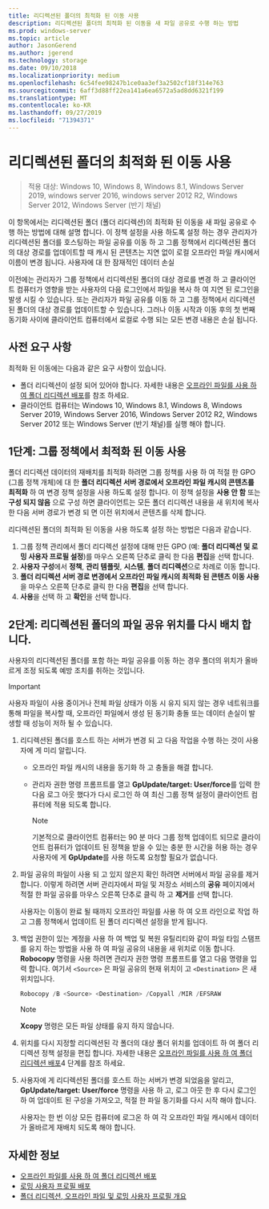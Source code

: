 ```yaml
---
title: 리디렉션된 폴더의 최적화 된 이동 사용
description: 리디렉션된 폴더의 최적화 된 이동을 새 파일 공유로 수행 하는 방법
ms.prod: windows-server
ms.topic: article
author: JasonGerend
ms.author: jgerend
ms.technology: storage
ms.date: 09/10/2018
ms.localizationpriority: medium
ms.openlocfilehash: 6c54fee98247b1ce0aa3ef3a2502cf18f314e763
ms.sourcegitcommit: 6aff3d88ff22ea141a6ea6572a5ad8dd6321f199
ms.translationtype: MT
ms.contentlocale: ko-KR
ms.lasthandoff: 09/27/2019
ms.locfileid: "71394371"
---
```

# <a name="enable-optimized-moves-of-redirected-folders"></a>리디렉션된 폴더의 최적화 된 이동 사용

>적용 대상: Windows 10, Windows 8, Windows 8.1, Windows Server 2019, windows server 2016, windows server 2012 R2, Windows Server 2012, Windows Server (반기 채널)

이 항목에서는 리디렉션된 폴더 (폴더 리디렉션)의 최적화 된 이동을 새 파일 공유로 수행 하는 방법에 대해 설명 합니다. 이 정책 설정을 사용 하도록 설정 하는 경우 관리자가 리디렉션된 폴더를 호스팅하는 파일 공유를 이동 하 고 그룹 정책에서 리디렉션된 폴더의 대상 경로를 업데이트할 때 캐시 된 콘텐츠는 지연 없이 로컬 오프라인 파일 캐시에서 이름이 변경 됩니다. 사용자에 대 한 잠재적인 데이터 손실

이전에는 관리자가 그룹 정책에서 리디렉션된 폴더의 대상 경로를 변경 하 고 클라이언트 컴퓨터가 영향을 받는 사용자의 다음 로그인에서 파일을 복사 하 여 지연 된 로그인을 발생 시킬 수 있습니다. 또는 관리자가 파일 공유를 이동 하 고 그룹 정책에서 리디렉션된 폴더의 대상 경로를 업데이트할 수 있습니다. 그러나 이동 시작과 이동 후의 첫 번째 동기화 사이에 클라이언트 컴퓨터에서 로컬로 수행 되는 모든 변경 내용은 손실 됩니다.

## <a name="prerequisites"></a>사전 요구 사항

최적화 된 이동에는 다음과 같은 요구 사항이 있습니다.

- 폴더 리디렉션이 설정 되어 있어야 합니다. 자세한 내용은 [오프라인 파일를 사용 하 여 폴더 리디렉션 배포](deploy-folder-redirection.md)를 참조 하세요.
- 클라이언트 컴퓨터는 Windows 10, Windows 8.1, Windows 8, Windows Server 2019, Windows Server 2016, Windows Server 2012 R2, Windows Server 2012 또는 Windows Server (반기 채널)를 실행 해야 합니다.

## <a name="step-1-enable-optimized-move-in-group-policy"></a>1단계: 그룹 정책에서 최적화 된 이동 사용

폴더 리디렉션 데이터의 재배치를 최적화 하려면 그룹 정책를 사용 하 여 적절 한 GPO (그룹 정책 개체)에 대 한 **폴더 리디렉션 서버 경로에서 오프라인 파일 캐시의 콘텐츠를 최적화** 하 여 변경 정책 설정을 사용 하도록 설정 합니다. 이 정책 설정을 **사용 안 함** 또는 **구성 되지 않음** 으로 구성 하면 클라이언트는 모든 폴더 리디렉션 내용을 새 위치에 복사한 다음 서버 경로가 변경 되 면 이전 위치에서 콘텐츠를 삭제 합니다.

리디렉션된 폴더의 최적화 된 이동을 사용 하도록 설정 하는 방법은 다음과 같습니다.

1. 그룹 정책 관리에서 폴더 리디렉션 설정에 대해 만든 GPO (예: **폴더 리디렉션 및 로밍 사용자 프로필 설정**)를 마우스 오른쪽 단추로 클릭 한 다음 **편집**을 선택 합니다.
2. **사용자 구성**에서 **정책**, **관리 템플릿**, **시스템**, **폴더 리디렉션**으로 차례로 이동 합니다.
3. **폴더 리디렉션 서버 경로 변경에서 오프라인 파일 캐시의 최적화 된 콘텐츠 이동 사용**을 마우스 오른쪽 단추로 클릭 한 다음 **편집**을 선택 합니다.
4. **사용**을 선택 하 고 **확인**을 선택 합니다.

## <a name="step-2-relocate-the-file-share-for-redirected-folders"></a>2단계: 리디렉션된 폴더의 파일 공유 위치를 다시 배치 합니다.

사용자의 리디렉션된 폴더를 포함 하는 파일 공유를 이동 하는 경우 폴더의 위치가 올바르게 조정 되도록 예방 조치를 취하는 것입니다.

>[!IMPORTANT]
>사용자 파일이 사용 중이거나 전체 파일 상태가 이동 시 유지 되지 않는 경우 네트워크를 통해 파일을 복사할 때, 오프라인 파일에서 생성 된 동기화 충돌 또는 데이터 손실이 발생할 때 성능이 저하 될 수 있습니다.

1. 리디렉션된 폴더를 호스트 하는 서버가 변경 되 고 다음 작업을 수행 하는 것이 사용자에 게 미리 알립니다.

      - 오프라인 파일 캐시의 내용을 동기화 하 고 충돌을 해결 합니다.
      - 관리자 권한 명령 프롬프트를 열고 **GpUpdate/target: User/force**를 입력 한 다음 로그 아웃 했다가 다시 로그인 하 여 최신 그룹 정책 설정이 클라이언트 컴퓨터에 적용 되도록 합니다.

        >[!NOTE]
        >기본적으로 클라이언트 컴퓨터는 90 분 마다 그룹 정책 업데이트 되므로 클라이언트 컴퓨터가 업데이트 된 정책을 받을 수 있는 충분 한 시간을 허용 하는 경우 사용자에 게 **GpUpdate**를 사용 하도록 요청할 필요가 없습니다.
2. 파일 공유의 파일이 사용 되 고 있지 않은지 확인 하려면 서버에서 파일 공유를 제거 합니다. 이렇게 하려면 서버 관리자에서 파일 및 저장소 서비스의 **공유** 페이지에서 적절 한 파일 공유를 마우스 오른쪽 단추로 클릭 하 고 **제거**를 선택 합니다.

    사용자는 이동이 완료 될 때까지 오프라인 파일를 사용 하 여 오프 라인으로 작업 하 고 그룹 정책에서 업데이트 된 폴더 리디렉션 설정을 받게 됩니다.

3. 백업 권한이 있는 계정을 사용 하 여 백업 및 복원 유틸리티와 같이 파일 타임 스탬프를 유지 하는 방법을 사용 하 여 파일 공유의 내용을 새 위치로 이동 합니다. **Robocopy** 명령을 사용 하려면 관리자 권한 명령 프롬프트를 열고 다음 명령을 입력 합니다. 여기서 ```<Source>``` 은 파일 공유의 현재 위치이 고 ```<Destination>``` 은 새 위치입니다.

    ```PowerShell
    Robocopy /B <Source> <Destination> /Copyall /MIR /EFSRAW
    ```

    >[!NOTE]
    >**Xcopy** 명령은 모든 파일 상태를 유지 하지 않습니다.
4. 위치를 다시 지정할 리디렉션된 각 폴더의 대상 폴더 위치를 업데이트 하 여 폴더 리디렉션 정책 설정을 편집 합니다. 자세한 내용은 [오프라인 파일를 사용 하 여 폴더 리디렉션 배포](deploy-folder-redirection.md)4 단계를 참조 하세요.
5. 사용자에 게 리디렉션된 폴더를 호스트 하는 서버가 변경 되었음을 알리고, **GpUpdate/target: User/force** 명령을 사용 하 고, 로그 아웃 한 후 다시 로그인 하 여 업데이트 된 구성을 가져오고, 적절 한 파일 동기화를 다시 시작 해야 합니다.

    사용자는 한 번 이상 모든 컴퓨터에 로그온 하 여 각 오프라인 파일 캐시에서 데이터가 올바르게 재배치 되도록 해야 합니다.

## <a name="more-information"></a>자세한 정보

* [오프라인 파일를 사용 하 여 폴더 리디렉션 배포](deploy-folder-redirection.md)
* [로밍 사용자 프로필 배포](deploy-roaming-user-profiles.md)
* [폴더 리디렉션, 오프라인 파일 및 로밍 사용자 프로필 개요](folder-redirection-rup-overview.md)